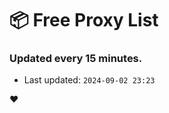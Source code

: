 # :package: Free Proxy List
### Updated every 15 minutes.

- Last updated: `2024-09-02 23:23`

:heart:

